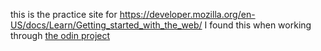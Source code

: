this is the practice site for https://developer.mozilla.org/en-US/docs/Learn/Getting_started_with_the_web/
I found this when working through [the odin project](https://www.theodinproject.com)
